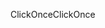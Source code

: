 <span data-ttu-id="b6e80-101">ClickOnce</span><span class="sxs-lookup"><span data-stu-id="b6e80-101">ClickOnce</span></span>